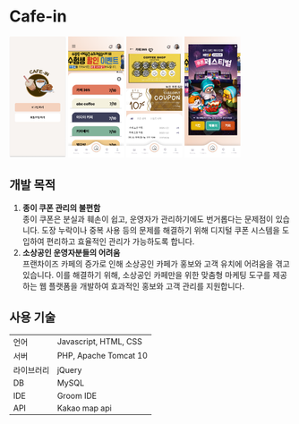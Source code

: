 # Cafe-in

<img src="img/readme_main.png" width="101" />
<img src="img/readme_main2.png" width="100" />
<img src="img/readme_stamp.png" width="100" />
<img src="img/readme_events.png" width="100" />

## 개발 목적

1. **종이 쿠폰 관리의 불편함**  
   종이 쿠폰은 분실과 훼손이 쉽고, 운영자가 관리하기에도 번거롭다는 문제점이 있습니다. 도장 누락이나 중복 사용 등의 문제를 해결하기 위해 디지털 쿠폰 시스템을 도입하여 편리하고 효율적인 관리가 가능하도록 합니다.
2. **소상공인 운영자분들의 어려움**  
   프랜차이즈 카페의 증가로 인해 소상공인 카페가 홍보와 고객 유치에 어려움을 겪고 있습니다. 이를 해결하기 위해, 소상공인 카페만을 위한 맞춤형 마케팅 도구를 제공하는 웹 플랫폼을 개발하여 효과적인 홍보와 고객 관리를 지원합니다.

## 사용 기술

<table>
  <tr>
    <td>언어</td>
    <td>Javascript, HTML, CSS</td>
  </tr>
  <tr>
    <td>서버</td>
    <td>PHP, Apache Tomcat 10</td>
  </tr>
  <tr>
    <td>라이브러리</td>
    <td>jQuery</td>
  </tr>
  <tr>
    <td>DB</td>
    <td>MySQL</td>
  </tr>
  <tr>
    <td>IDE</td>
    <td>Groom IDE</td>
  </tr>
  <tr>
    <td>API</td>
    <td>Kakao map api</td>
  </tr>
</table>
